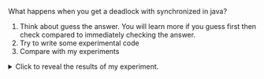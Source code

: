 What happens when you get a deadlock with synchronized in java?

1. Think about guess the answer. You will learn more if you guess first then
   check compared to immediately checking the answer.
2. Try to write some experimental code
3. Compare with my experiments

<details>
<summary>Click to reveal the results of my experiment.</summary>

To create a deadlock, we need to create a cycle in the wait for resource graph.
The easier way to do that is have one thread grab synchronized lock A then B.
The other thread need to grab B then A.

However, there's a catch!
That won't reliably reproduce the problem 100% of the time.
Sometimes, the thread will storm through and grab A then B before the other
thread even starts to grab B.
As a result, we introduce a barrier that will wait until thread 1 grab lock a and thread 2 grabs lock b.

```
./run.sh
<process never exists>
```
As expected, the process never ends because thread 1 and 2 are deadlocked, wait for the other to give up their resource.
Java does not detect this deadlock for you unless you ask it to.

</details>

